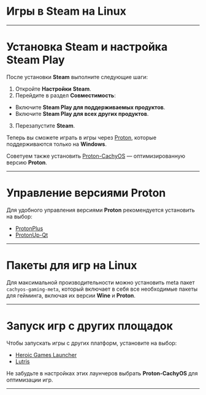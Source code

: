 # Игры в Steam на Linux
---
# Установка Steam и настройка Steam Play
После установки **Steam** выполните следующие шаги:
1. Откройте **Настройки** **Steam**.
2. Перейдите в раздел **Совместимость**:
 - Включите **Steam Play для поддерживаемых продуктов**.
 - Включите **Steam Play для всех других продуктов**.
3. Перезапустите **Steam**.

Теперь вы сможете играть в игры через [Proton](https://github.com/ValveSoftware/Proton), которые поддерживаются только на **Windows**.

Советуем также установить [Proton-CachyOS](https://github.com/CachyOS/proton-cachyos) — оптимизированную версию **Proton**.

---
# Управление версиями Proton
Для удобного управления версиями **Proton** рекомендуется установить на выбор:
- [ProtonPlus](https://github.com/Vysp3r/ProtonPlus)
- [ProtonUp-Qt](https://github.com/DavidoTek/ProtonUp-Qt)
---
# Пакеты для игр на Linux
Для максимальной производительности можно установить meta пакет `cachyos-gaming-meta`, который включает в себя все необходимые пакеты для гейминга, включая их версии **Wine** и **Proton**.

---
# Запуск игр с других площадок
Чтобы запускать игры с других платформ, установите на выбор:
- [Heroic Games Launcher](https://heroicgameslauncher.com/)
- [Lutris](https://lutris.net)

Не забудьте в настройках этих лаунчеров выбрать **Proton-CachyOS** для оптимизации игр.

---
